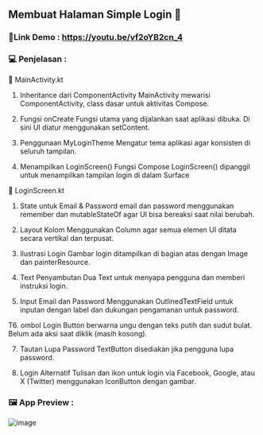 ## Membuat Halaman Simple Login 📲
 
### 🔗Link Demo : https://youtu.be/vf2oYB2cn_4
### 💻 Penjelasan :

🔸 MainActivity.kt

1. Inheritance dari ComponentActivity
MainActivity mewarisi ComponentActivity, class dasar untuk aktivitas Compose. <br>

2. Fungsi onCreate
Fungsi utama yang dijalankan saat aplikasi dibuka. Di sini UI diatur menggunakan setContent. <br>

3. Penggunaan MyLoginTheme
Mengatur tema aplikasi agar konsisten di seluruh tampilan.

4. Menampilkan LoginScreen()
Fungsi Compose LoginScreen() dipanggil untuk menampilkan tampilan login di dalam Surface

🔸 LoginScreen.kt
1. State untuk Email & Password
email dan password menggunakan remember dan mutableStateOf agar UI bisa bereaksi saat nilai berubah.

2. Layout Kolom
Menggunakan Column agar semua elemen UI ditata secara vertikal dan terpusat.

3. Ilustrasi Login
Gambar login ditampilkan di bagian atas dengan Image dan painterResource.

4. Text Penyambutan
Dua Text untuk menyapa pengguna dan memberi instruksi login.

5. Input Email dan Password
Menggunakan OutlinedTextField untuk inputan dengan label dan dukungan pengamanan untuk password.

T6. ombol Login
Button berwarna ungu dengan teks putih dan sudut bulat. Belum ada aksi saat diklik (masih kosong).

7. Tautan Lupa Password
TextButton disediakan jika pengguna lupa password.

8. Login Alternatif
Tulisan dan ikon untuk login via Facebook, Google, atau X (Twitter) menggunakan IconButton dengan gambar.

### 🖼️ App Preview : 
![image](https://github.com/user-attachments/assets/4e132b63-91b2-4720-8f4e-d8878df42782)

